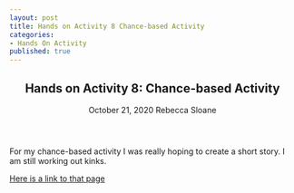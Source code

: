 ```yaml
---
layout: post
title: Hands on Activity 8 Chance-based Activity
categories:
- Hands On Activity
published: true
---
```

<article>
	<header>
		<h1>Hands on Activity 8: Chance-based Activity</h1>
		<time>October 21, 2020</time>
		<span class="author-name">Rebecca Sloane</span>
	</header>
</article>

For my chance-based activity I was really hoping to create a short story. I am still working out kinks. 

[Here is a link to that page](https://rebeccasloane.github.io/tracery/tracery-example.html)

